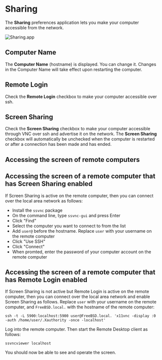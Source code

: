 # Sharing

The __Sharing__ preferences application lets you make your computer accessible from the network.

![Sharing.app](https://pbs.twimg.com/media/EoK8buxXYAIdtvJ?format=png)

## Computer Name

The __Computer Name__ (hostname) is displayed. You can change it. Changes in the Computer Name will take effect upon restarting the computer.

## Remote Login

Check the __Remote Login__ checkbox to make your computer accessible over ssh.

## Screen Sharing

Check the __Screen Sharing__ checkbox to make your computer accessible through VNC over ssh and advertise it on the network. The __Screen Sharing__ checkbox will automatically be unchecked when the computer is restarted or after a connection has been made and has ended.

## Accessing the screen of remote computers

## Accessing the screen of a remote computer that has Screen Sharing enabled

If Screen Sharing is active on the remote computer, then you can connect over the local area network as follows:

* Install the `ssvnc` package
* On the command line, type `ssvnc-gui` and press Enter
* Click "Find"
* Select the computer you want to connect to from the list
* Add `user@` before the hostname. Replace `user` with your username on the remote computer 
* Click "Use SSH"
* Click "Connect"
* When promted, enter the password of your computer account on the remote computer

## Accessing the screen of a remote computer that has Remote Login enabled

If Screen Sharing is not active but Remote Login is active on the remote computer, then you can connect over the local area network and enable Screen Sharing as follows. Replace `user` with your username on the remote computer, and `FreeBSD.local.` with the hostname of the remote computer:

```
ssh -t -L 5900:localhost:5900 user@FreeBSD.local. 'x11vnc -display :0 -auth /home/user/.Xauthority -once -localhost'
```

Log into the remote computer. Then start the Remote Desktop client as follows:

```
ssvncviewer localhost
```

You should now be able to see and operate the screen.
